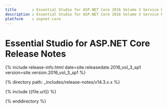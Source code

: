 ```yaml
---
title 		: Essential Studio for ASP.NET Core 2016 Volume 3 Service Pack 1 Release Notes
description : Essential Studio for ASP.NET Core 2016 Volume 3 Service Pack 1 Release Notes
platform 	: aspnet-core
---
```


# Essential Studio for ASP.NET Core Release Notes

{% include release-info.html date=site.releasedate.2016_vol_3_sp1 version=site.version.2016_vol_3_sp1 %} 

{% directory path: _includes/release-notes/v14.3.x.x %}

{% include {{file.url}} %}

{% enddirectory %}